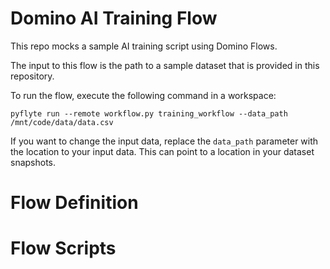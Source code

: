 # Domino AI Training Flow

This repo mocks a sample AI training script using Domino Flows. 

The input to this flow is the path to a sample dataset that is provided in this repository.

To run the flow, execute the following command in a workspace: 

```
pyflyte run --remote workflow.py training_workflow --data_path /mnt/code/data/data.csv
```

If you want to change the input data, replace the `data_path` parameter with the location to your input data. This can point to a location in your dataset snapshots.

# Flow Definition

# Flow Scripts